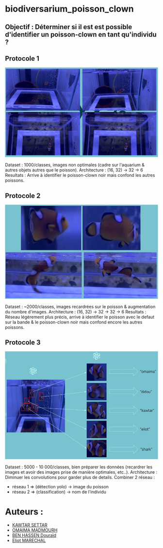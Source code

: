 # biodiversarium_poisson_clown

## Objectif : Déterminer si il est est possible d'identifier un poisson-clown en tant qu'individu ?

## Protocole 1
![](images/dataset1.jpg)

Dataset : 1000/classes, images non optimales (cadre sur l'aquarium & autres objets autres que le poisson).
Architecture : (16, 32) -> 32 -> 6
Resultats : Arrive à identifier le poisson-clown noir mais confond les autres poissons.

## Protocole 2
![](images/dataset2.jpg)

Dataset : ~2000/classes, images recardrées sur le poisson & augmentation du nombre d'images.
Architecture : (16, 32) -> 32 -> 32 -> 6
Resultats : Réseau légèrement plus précis, arrive à identifier le poisson avec le defaut sur la bande & le poisson-clown noir mais confond encore les autres poissons.

## Protocole 3
![](images/dataset3.jpg)

Dataset : 5000 - 10 000/classes, bien préparer les données (recardrer les images et avoir des images prise de manière optimales, etc..).
Architecture : Diminuer les convolutions pour garder plus de details.
Combiner 2 réseau :
- réseau 1 => (détection yolo) -> image du poisson
- réseau 2 => (classification) -> nom de l'individu

# Auteurs :
- [KAWTAR SETTAR](https://www.linkedin.com/in/kawtar-settar-824696195/)
- [OMAIMA MADMOURH](https://www.linkedin.com/in/omaima-madmourh-a71b2a194/)
- [BEN HASSEN Douraïd](https://www.linkedin.com/in/doura%C3%AFd-ben-hassen/)
- [Eliot MARECHAL]()
